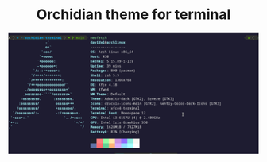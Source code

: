 <h1 align=center>Orchidian theme for terminal</h1>
<img src="./photos/orchidian.png" alt="Orchidian" />
